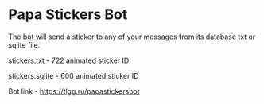 # Papa Stickers Bot
The bot will send a sticker to any of your messages from its database txt or sqlite file. 

stickers.txt - 722 animated sticker ID

stickers.sqlite - 600 animated sticker ID

Bot link - https://tlgg.ru/papastickersbot
